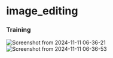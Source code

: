 # image_editing
### Training
![Screenshot from 2024-11-11 06-36-21](https://github.com/user-attachments/assets/0a16d6ec-8b9f-4df0-9d1d-ab5ab343bc25) ![Screenshot from 2024-11-11 06-36-53](https://github.com/user-attachments/assets/80d3451d-acad-42c9-8fc6-1791cede9118)


